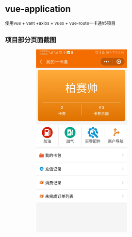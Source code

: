# vue-application

使用vue + vant +axios + vuex + vue-route一卡通h5项目

## 项目部分页面截图
<div align=center>
  <img src="https://github.com/mayangyang1/vue-oncard-application/raw/master/src/assets/example/1.jpg" width = "300"  alt="" align="center" />
</div></br></br>
